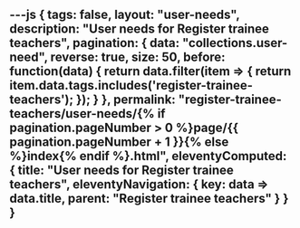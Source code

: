 ---js
{
  tags: false,
  layout: "user-needs",
  description: "User needs for Register trainee teachers",
  pagination: {
    data: "collections.user-need",
    reverse: true,
    size: 50,
    before: function(data) {
      return data.filter(item => {
        return item.data.tags.includes('register-trainee-teachers');
      });
    }
  },
  permalink: "register-trainee-teachers/user-needs/{% if pagination.pageNumber > 0 %}page/{{ pagination.pageNumber + 1 }}{% else %}index{% endif %}.html",
  eleventyComputed: {
    title: "User needs for Register trainee teachers",
    eleventyNavigation: {
      key: data => data.title,
      parent: "Register trainee teachers"
    }
  }
}
---
